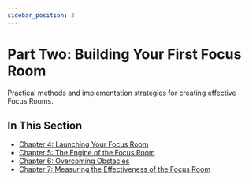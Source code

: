 ```yaml
---
sidebar_position: 3
---
```


# Part Two: Building Your First Focus Room

Practical methods and implementation strategies for creating effective Focus Rooms.

## In This Section

- [Chapter 4: Launching Your Focus Room](./chapter4)
- [Chapter 5: The Engine of the Focus Room](./chapter5)
- [Chapter 6: Overcoming Obstacles](./chapter6)
- [Chapter 7: Measuring the Effectiveness of the Focus Room](./chapter7) 